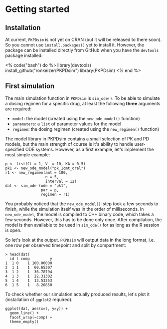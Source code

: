 # Getting started

## Installation

At current, `PKPDsim` is not yet on CRAN (but it will be released to there soon). So you cannot use `install.packages()` yet to install it. However, the package can be installed directly from GitHub when you have the `devtools` package installed:

<% code("bash") do %>
library(devtools)
install_github("ronkeizer/PKPDsim")
library(PKPDsim)
<% end %>

## First simulation

The main simulation function in `PKPDsim` is `sim_ode()`. To be able to simulate a dosing regimen for a specific drug, at least the following **three** arguments are required:

- `model`: the model (created using the `new_ode_model()` function)
- `parameters`: a `list` of parameter values for the model
- `regimen`: the dosing regimen (created using the `new_regimen()` function)

The model library in PKPDsim contains a small selection of PK and PD models, but the main strength of course is it's ability to handle user-specified ODE systems. However, as a first example, let's implement the most simple example:

    p <- list(CL = 1, V  = 10, KA = 0.5)
    pk1 <- new_ode_model("pk_1cmt_oral")
    r1 <- new_regimen(amt = 100,
                      n = 5,
                      interval = 12)
    dat <- sim_ode (ode = "pk1",
                    par = p,
                    regimen = r1)

You probably noticed that the `new_ode_model()`-step took a few seconds to finish, while the simulation itself was in the order of milliseconds. In `new_ode_model`, the model is compiled to C++ binary code, which takes a few seconds. However, this has to be done only once. After compilation, the model is then available to be used in `sim_ode()` for as long as the R session is open.

So let's look at the output. `PKPDsim` will output data in the long format, i.e. one row per observed timepoint and split by compartment:

    > head(dat)
      id t comp         y
    1  1 0    1 100.00000
    2  1 1    1  60.65307
    3  1 2    1  36.78794
    4  1 3    1  22.31302
    5  1 4    1  13.53353
    6  1 5    1   8.20850

To check whether our simulation actually produced results, let's plot it (installation of `ggplot2` required).

    ggplot(dat, aes(x=t, y=y)) +
      geom_line() +
      facet_wrap(~comp) +
      theme_empty()
